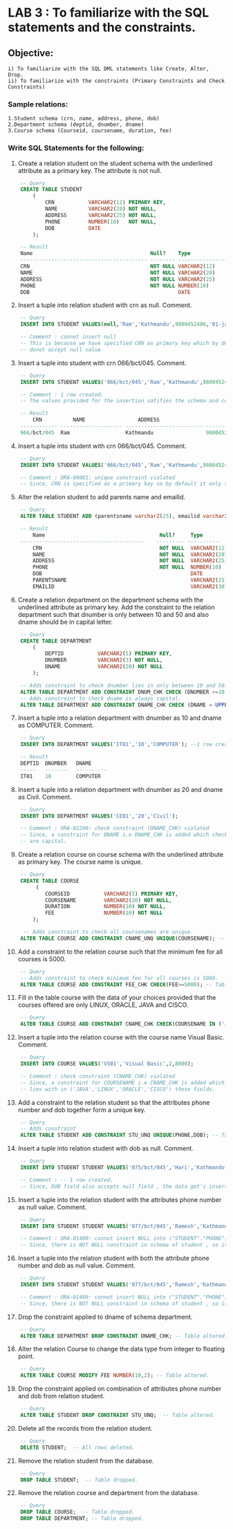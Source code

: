 # LAB 3 : To familiarize with the SQL statements and the constraints.

## Objective:

    i) To familiarize with the SQL DML statements like Create, Alter, Drop.
    ii) To familiarize with the constraints (Primary Constraints and Check Constraints)

### Sample relations:

    1.Student schema (crn, name, address, phone, dob)
    2.Department schema (deptid, dnumber, dname)
    3.Course schema (Courseid, coursename, duration, fee)

### Write SQL Statements for the following:

1. Create a relation student on the student schema with the underlined attribute as a primary key. The attribute is not null.

```sql
    -- Query
    CREATE TABLE STUDENT
        (
            CRN           VARCHAR2(12) PRIMARY KEY,
            NAME          VARCHAR2(20) NOT NULL,
            ADDRESS       VARCHAR2(25) NOT NULL,
            PHONE         NUMBER(10)   NOT NULL,
            DOB           DATE
        );

    -- Result
    Name                                      Null?    Type
    ----------------------------------------- -------- ----------------
    CRN                                       NOT NULL VARCHAR2(12)
    NAME                                      NOT NULL VARCHAR2(20)
    ADDRESS                                   NOT NULL VARCHAR2(25)
    PHONE                                     NOT NULL NUMBER(10)
    DOB                                                DATE
```

2. Insert a tuple into relation student with crn as null. Comment.

```sql
    -- Query
    INSERT INTO STUDENT VALUES(null,'Ram','Kathmandu',9800452486,'01-jan-95');

    -- Comment : cannot insert null
    -- This is because we have specified CRN as primary key which by default
    -- donot accept null value
```

3. Insert a tuple into student with crn 066/bct/045. Comment.

```sql
    -- Query
    INSERT INTO STUDENT VALUES('066/bct/045','Ram','Kathmandu',9800452486,'01-jan-95');

    -- Comment : 1 row created.
    -- The values provided for the insertion satifies the schema and constraints of the table.

    -- Result
        CRN          NAME                 ADDRESS                        PHONE DOB
    ------------ -------------------- ------------------------- ---------- ---------
    066/bct/045  Ram                  Kathmandu                 9800452486 01-JAN-95

```

4. Insert a tuple into student with crn 066/bct/045. Comment.

```sql
    -- Query
    INSERT INTO STUDENT VALUES('066/bct/045','Ram','Kathmandu',9800452486,'01-jan-95');

    -- Comment : ORA-00001: unique constraint violated
    -- Since, CRN is specified as a primary key so by default it only takes unique values.
```

5. Alter the relation student to add parents name and emailid.

```sql
    -- Query
    ALTER TABLE STUDENT ADD (parentsname varchar2(25), emailid varchar2(30));

    -- Result
        Name                                     Null?     Type
    ----------------------------------------    --------- -----------
        CRN                                      NOT NULL  VARCHAR2(12)
        NAME                                     NOT NULL  VARCHAR2(20)
        ADDRESS                                  NOT NULL  VARCHAR2(25)
        PHONE                                    NOT NULL  NUMBER(10)
        DOB                                                DATE
        PARENTSNAME                                        VARCHAR2(25)
        EMAILID                                            VARCHAR2(30)
```

6. Create a relation department on the department schema with the underlined attribute as primary key.
Add the constraint to the relation department such that dnumber is only between 10 and 50 and also dname should be in capital letter.

```sql
    -- Query
    CREATE TABLE DEPARTMENT
        (
            DEPTID           VARCHAR2(5) PRIMARY KEY,
            DNUMBER          VARCHAR2(3) NOT NULL,
            DNAME            VARCHAR2(20) NOT NULL
        );

    -- Adds constraint to check dnumber lies in only between 10 and 50.
    ALTER TABLE DEPARTMENT ADD CONSTRAINT DNUM_CHK CHECK (DNUMBER >=10 and DNUMBER <=50);
    -- Adds constraint to check dname is always capital.
    ALTER TABLE DEPARTMENT ADD CONSTRAINT DNAME_CHK CHECK (DNAME = UPPER(DNAME));


```

7. Insert a tuple into a relation department with dnumber as 10 and dname as COMPUTER. Comment.

```sql
    -- Query
    INSERT INTO DEPARTMENT VALUES('IT01','10','COMPUTER'); --1 row created.

    -- Result
    DEPTID  DNUMBER   DNAME
    -----   --------  ----------
    IT01    10        COMPUTER
```

8. Insert a tuple into a relation department with dnumber as 20 and dname as Civil. Comment.

```sql
    -- Query
    INSERT INTO DEPARTMENT VALUES('CE01','20','Civil');

    -- Comment : ORA-02290: check constraint (DNAME_CHK) violated
    -- Since, a constraint for DNAME i.e DNAME_CHK is added which checks if all the DNAME field
    -- are capital.

```

9. Create a relation course on course schema with the underlined attribute as primary key. The course name is unique.

```sql
    -- Query
    CREATE TABLE COURSE
         (
            COURSEID           VARCHAR2(5) PRIMARY KEY,
            COURSENAME         VARCHAR2(20) NOT NULL,
            DURATION           NUMBER(10) NOT NULL,
            FEE                NUMBER(10) NOT NULL
        );

     -- Adds constraint to check all coursenames are unique.
    ALTER TABLE COURSE ADD CONSTRAINT CNAME_UNQ UNIQUE(COURSENAME); -- Table altered.

```

10. Add a constraint to the relation course such that the minimum fee for all courses is 5000.

```sql
    -- Query
    -- Adds constraint to check minimum fee for all courses is 5000.
    ALTER TABLE COURSE ADD CONSTRAINT FEE_CHK CHECK(FEE>=5000); -- Table altered.
```

11. Fill in the table course with the data of your choices provided that the courses offered are only LINUX, ORACLE, JAVA and CISCO.

```sql
    -- Query
    ALTER TABLE COURSE ADD CONSTRAINT CNAME_CHK CHECK(COURSENAME IN ('JAVA','LINUX','ORACLE','CISCO')); -- Table altered.
```

12. Insert a tuple into the relation course with the course name Visual Basic. Comment.

```sql
    -- Query
    INSERT INTO COURSE VALUES('VS01','Visual Basic',2,8000);

    -- Comment : check constraint (CNAME_CHK) violated
    -- Since, a constraint for COURSENAME i.e CNAME_CHK is added which checks if all the COURSENAME field
    -- lies with in ('JAVA','LINUX','ORACLE','CISCO') these fields.

```

13. Add a constraint to the relation student so that the attributes phone number and dob together form a unique key.

```sql
    -- Query
    -- Adds constraint
    ALTER TABLE STUDENT ADD CONSTRAINT STU_UNQ UNIQUE(PHONE,DOB); -- Table altered.
```

14. Insert a tuple into relation student with dob as null. Comment.

```sql
    -- Query
    INSERT INTO STUDENT STUDENT VALUES('075/bct/045','Hari','Kathmandu',9800452486,null,'Mohan','eamil@email.com');

    -- Comment : -- 1 row created.
    -- Since, DOB field also accepts null field , the data get's inserted.

```

15. Insert a tuple into the relation student with the attributes phone number as null value. Comment.

```sql
    -- Query
    INSERT INTO STUDENT STUDENT VALUES('077/bct/045','Ramesh','Kathmandu',null,'05-jan-95','Jetu','eamil@email.com');

    -- Comment : ORA-01400: cannot insert NULL into ("STUDENT"."PHONE")
    -- Since, there is NOT NULL constraint in schema of student , so it doesnot allow data insertion with null phone no.

```

16. Insert a tuple into the relation student with both the attribute phone number and dob as null value. Comment.

```sql
    -- Query
    INSERT INTO STUDENT STUDENT VALUES('077/bct/045','Ramesh','Kathmandu',null,null,'Jetu','eamil@email.com');

    -- Comment : ORA-01400: cannot insert NULL into ("STUDENT"."PHONE")
    -- Since, there is NOT NULL constraint in schema of student , so it doesnot allow data insertion with null phone no.

```

17. Drop the constraint applied to dname of schema department.

```sql
    -- Query
    ALTER TABLE DEPARTMENT DROP CONSTRAINT DNAME_CHK; -- Table altered.
```

18. Alter the relation Course to change the data type from integer to floating point.

```sql
    -- Query
    ALTER TABLE COURSE MODIFY FEE NUMBER(10,2); -- Table altered.
```

19. Drop the constraint applied on combination of attributes phone number and dob from relation student.

```sql
    -- Query
    ALTER TABLE STUDENT DROP CONSTRAINT STU_UNQ;  -- Table altered.
```

20. Delete all the records from the relation student.

```sql
    -- Query
    DELETE STUDENT;  -- All rows deleted.
```

21. Remove the relation student from the database.

```sql
    -- Query
    DROP TABLE STUDENT;  -- Table dropped.
```

22. Remove the relation course and department from the database.

```sql
    -- Query
    DROP TABLE COURSE;  -- Table dropped.
    DROP TABLE DEPARTMENT; -- Table dropped.
```
